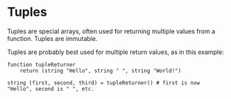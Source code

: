 # Tuples

Tuples are special arrays, often used for returning multiple values from a function. Tuples are immutable.

Tuples are probably best used for multiple return values, as in this example:
```lithium
function tupleReturner
	return (string "Hello", string " ", string "World!")

string (first, second, third) = tupleReturner() # first is now "Hello", second is " ", etc.
```

